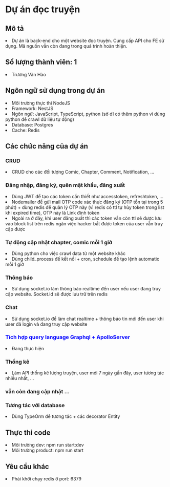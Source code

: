 <h1> Dự án đọc truyện </h1>
<h2> Mô tả </h2>
<li> Dự án là back-end cho một website đọc truyện. Cung cấp API cho FE sử dụng. Mã nguồn vẫn còn đang trong quá trình hoàn thiện.</li>
<h2> Số lượng thành viên: 1 </h2>
<li> Trương Văn Hào</li>
<h2> Ngôn ngữ sử dụng trong dự án </h2>
<li> Môi trường thực thi NodeJS </li>
<li> Framework: NestJS </li>
<li> Ngôn ngữ: JavaScript, TypeScript, python (sở dĩ có thêm python vì dùng python để crawl dữ liệu tự động)</li>
<li> Database: Postgres </li>
<li> Cache: Redis </li>
<h2> Các chức năng của dự án </h2>
<h3> CRUD </h3>
<li> CRUD cho các đối tượng Comic, Chapter, Comment, Notification, ... </li>
<h3> Đăng nhập, đăng ký, quên mật khẩu, đăng xuất </h3>
<li> Dùng JWT để tạo các token cần thiết như accesstoken, refreshtoken, ... </li>
<li> Nodemailer để gửi mail OTP code xác thực đăng ký (OTP tồn tại trong 5 phút) + dùng redis để quản lý OTP này (vì redis có ttl tự hủy token trong list khi expired time), OTP này là Link đính token</li>
<li> Ngoài ra ở đây, khi user đăng xuất thì các token vẫn còn ttl sẽ được lưu vào block list trên redis ngăn việc hacker bắt được token của user vẫn truy cập được </li>
<h3> Tự động cập nhật chapter, comic mỗi 1 giờ </h3> 
<li> Dùng python cho việc crawl data từ một website khác </li>
<li> Dùng child_process để kết nối + cron, schedule để tạo lệnh automatic mỗi 1 giờ </li>
<h3> Thông báo </h3>
<li> Sử dụng socket.io làm thông báo realtime đến user nếu user đang truy cập website. Socket.id sẽ được lưu trữ trên redis </li>
<h3> Chat </h3>
<li> Sử dụng socket.io để làm chat realtime + thông báo tin mới đến user khi user đã login và đang truy cập website </li>
<h3 style="color:blue;"> Tích hợp query language Graphql + ApolloServer</h3>
<li> Đang thực hiện </li>
<h3> Thống kê </h3>
<li> Làm API thống kê lượng truyện, user mới 7 ngày gấn đây, user tương tác nhiều nhất, ... </li>
<h3> vẫn còn đang cập nhật ... </h3>
<h3> Tương tác với database </h3>
<li> Dùng TypeOrm để tương tác + các decorator Entity </li>

<h2> Thực thi code </h2>
<li>Môi trường dev: npm run start:dev </li>
<li>Môi trường product: npm run start </li>

<h2> Yêu cầu khác </h2>
<li> Phải khởi chạy redis ở port: 6379 </li>
